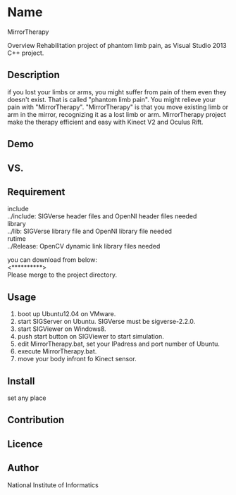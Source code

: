 Name
====
MirrorTherapy

Overview
 Rehabilitation project of phantom limb pain, as Visual Studio 2013 C++ project.

## Description
 if you lost your limbs or arms, you might suffer from pain of them even they doesn't exist. 
 That is called "phantom limb pain". You might relieve your pain with "MirrorTherapy". 
 "MirrorTherapy" is that you move existing limb or arm in the  mirror, recognizing it as a lost limb or arm. 
 MirrorTherapy project make the therapy efficient and easy with Kinect V2 and Oculus Rift. 

## Demo

## VS. 

## Requirement
include  
../include: SIGVerse header files and OpenNI header files needed  
library  
../lib: SIGVerse library file and OpenNI library file needed  
rutime  
../Release: OpenCV dynamic link library files needed  

you can download from below:  
<**********>  
Please merge to the project directory.  

## Usage
1. boot up Ubuntu12.04 on VMware.
2. start SIGServer on Ubuntu. SIGVerse must be sigverse-2.2.0.  
3. start SIGViewer on Windows8.
4. push start button on SIGViewer to start simulation.
5. edit MirrorTherapy.bat, set your IPadress and port number of Ubuntu.
6. execute MirrorTherapy.bat.
7. move your body infront fo Kinect sensor.

## Install
 set any place  

## Contribution

## Licence

## Author
National Institute of Informatics  
 